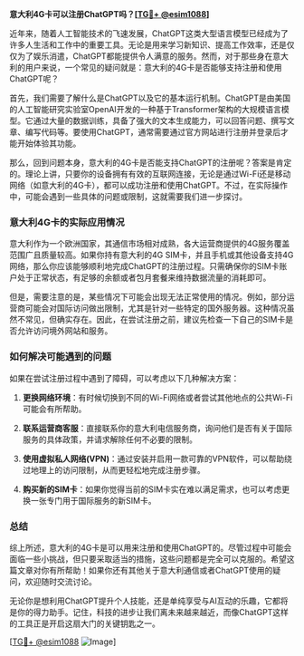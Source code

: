 **意大利4G卡可以注册ChatGPT吗？[[TG💪+ @esim1088](https://t.me/s/esim1088)]**

近年来，随着人工智能技术的飞速发展，ChatGPT这类大型语言模型已经成为了许多人生活和工作中的重要工具。无论是用来学习新知识、提高工作效率，还是仅仅为了娱乐消遣，ChatGPT都能提供令人满意的服务。然而，对于那些身在意大利的用户来说，一个常见的疑问就是：意大利的4G卡是否能够支持注册和使用ChatGPT呢？

首先，我们需要了解什么是ChatGPT以及它的基本运行机制。ChatGPT是由美国的人工智能研究实验室OpenAI开发的一种基于Transformer架构的大规模语言模型。它通过大量的数据训练，具备了强大的文本生成能力，可以回答问题、撰写文章、编写代码等。要使用ChatGPT，通常需要通过官方网站进行注册并登录后才能开始体验其功能。

那么，回到问题本身，意大利的4G卡是否能支持ChatGPT的注册呢？答案是肯定的。理论上讲，只要你的设备拥有有效的互联网连接，无论是通过Wi-Fi还是移动网络（如意大利的4G卡），都可以成功注册和使用ChatGPT。不过，在实际操作中，可能会遇到一些具体的问题或限制，这就需要我们进一步探讨。

### 意大利4G卡的实际应用情况

意大利作为一个欧洲国家，其通信市场相对成熟，各大运营商提供的4G服务覆盖范围广且质量较高。如果你持有意大利的4G SIM卡，并且手机或其他设备支持4G网络，那么你应该能够顺利地完成ChatGPT的注册过程。只需确保你的SIM卡账户处于正常状态，有足够的余额或者包月套餐来维持数据流量的消耗即可。

但是，需要注意的是，某些情况下可能会出现无法正常使用的情况。例如，部分运营商可能会对国际访问做出限制，尤其是针对一些特定的国外服务器。这种情况虽然不常见，但确实存在。因此，在尝试注册之前，建议先检查一下自己的SIM卡是否允许访问境外网站和服务。

### 如何解决可能遇到的问题

如果在尝试注册过程中遇到了障碍，可以考虑以下几种解决方案：

1. **更换网络环境**：有时候切换到不同的Wi-Fi网络或者尝试其他地点的公共Wi-Fi可能会有所帮助。
   
2. **联系运营商客服**：直接联系你的意大利电信服务商，询问他们是否有关于国际服务的具体政策，并请求解除任何不必要的限制。

3. **使用虚拟私人网络(VPN)**：通过安装并启用一款可靠的VPN软件，可以帮助绕过地理上的访问限制，从而更轻松地完成注册步骤。

4. **购买新的SIM卡**：如果你觉得当前的SIM卡实在难以满足需求，也可以考虑更换一张专门用于国际服务的新SIM卡。

### 总结

综上所述，意大利的4G卡是可以用来注册和使用ChatGPT的。尽管过程中可能会面临一些小挑战，但只要采取适当的措施，这些问题都是完全可以克服的。希望这篇文章对你有所帮助！如果你还有其他关于意大利通信或者ChatGPT使用的疑问，欢迎随时交流讨论。

无论你是想利用ChatGPT提升个人技能，还是单纯享受与AI互动的乐趣，它都将是你的得力助手。记住，科技的进步让我们离未来越来越近，而像ChatGPT这样的工具正是开启这扇大门的关键钥匙之一。

[[TG💪+ @esim1088](https://t.me/s/esim1088) ![Image](https://i.postimg.cc/4NQfJmqS/Snipaste-2025-05-13-00-14-12.png)]